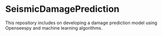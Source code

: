 # SeismicDamagePrediction
This repository includes on developing a damage prediction model using Openseespy and machine learning algorithms. 
